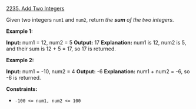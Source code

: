 [2235. Add Two Integers](https://leetcode.com/problems/add-two-integers/)

Given two integers `num1` and `num2`, return _the **sum** of the two integers_.

**Example 1:**

**Input:** num1 = 12, num2 = 5
**Output:** 17
**Explanation:** num1 is 12, num2 is 5, and their sum is 12 + 5 = 17, so 17 is returned.

**Example 2:**

**Input:** num1 = -10, num2 = 4
**Output:** -6
**Explanation:** num1 + num2 = -6, so -6 is returned.

**Constraints:**

- `-100 <= num1, num2 <= 100`
